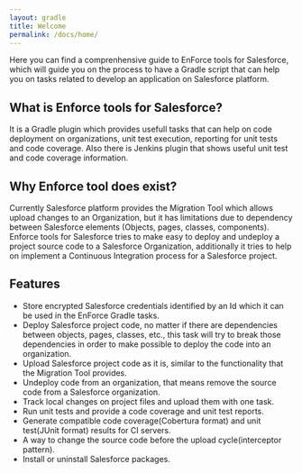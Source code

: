 ```yaml
---
layout: gradle
title: Welcome
permalink: /docs/home/
---
```


Here you can find a comprenhensive guide to EnForce tools for Salesforce, which will guide you on the process to have a Gradle script that can help you on tasks related to develop an application on Salesforce platform.

## What is Enforce tools for Salesforce?
It is a Gradle plugin which provides usefull tasks that can help on code deployment on organizations, unit test execution, reporting for unit tests and code coverage. Also there is Jenkins plugin that shows useful unit test and code coverage information.

## Why Enforce tool does exist?
Currently Salesforce platform provides the Migration Tool which allows upload changes to an Organization, but it has limitations due to dependency between Salesforce elements (Objects, pages, classes, components).
Enforce tools for Salesforce tries to make easy to deploy and undeploy a project source code to a Salesforce Organization, additionally it tries to help on implement a Continuous Integration process for a Salesforce project.

## Features

* Store encrypted Salesforce credentials identified by an Id which it can be used in the EnForce Gradle tasks.
* Deploy Salesforce project code, no matter if there are dependencies between objects, pages, classes, etc., this task will try to break those dependencies in order to make possible to deploy the code into an organization.
* Upload Salesforce project code as it is, similar to the functionality that the Migration Tool provides.
* Undeploy code from an organization, that means remove the source code from a Salesforce organization.
* Track local changes on project files and upload them with one task.
* Run unit tests and provide a code coverage and unit test reports.
* Generate compatible code coverage(Cobertura format) and unit test(JUnit format) results for CI servers.
* A way to change the source code before the upload cycle(interceptor pattern).
* Install or uninstall Salesforce packages.

